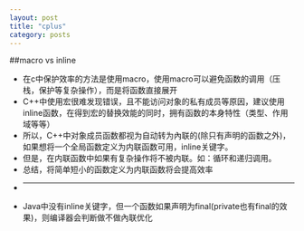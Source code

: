 ```yaml
---
layout: post
title: "cplus"
category: posts
---
```


##macro vs inline
* 在c中保护效率的方法是使用macro，使用macro可以避免函数的调用（压栈，保护等复杂操作），而是将函数直接展开
* C++中使用宏很难发现错误，且不能访问对象的私有成员等原因，建议使用inline函数，在得到宏的替换效能的同时，拥有函数的本身特性（类型、作用域等等）
* 所以，C++中对象成员函数都视为自动转为內联的(除只有声明的函数之外)，如果想将一个全局函数定义为内联函数可用，inline关键字。
* 但是，在内联函数中如果有复杂操作将不被内联。如：循环和递归调用。
* 总结，将简单短小的函数定义为内联函数将会提高效率
* ----
* Java中没有inline关键字，但一个函数如果声明为final(private也有final的效果)，则编译器会判断做不做內联优化

